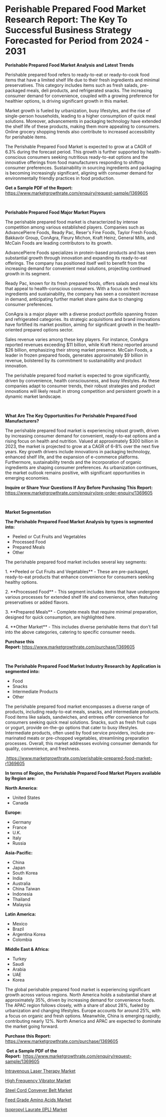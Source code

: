 <p><h1>Perishable Prepared Food Market Research Report: The Key To Successful Business Strategy Forecasted for Period from 2024 - 2031</h1></p><p><strong>Perishable Prepared Food Market Analysis and Latest Trends</strong></p>
<p><p>Perishable prepared food refers to ready-to-eat or ready-to-cook food items that have a limited shelf life due to their fresh ingredients and minimal preservatives. This category includes items such as fresh salads, pre-packaged meals, deli products, and refrigerated snacks. The increasing consumer demand for convenience, coupled with a growing preference for healthier options, is driving significant growth in this market.</p><p>Market growth is fueled by urbanization, busy lifestyles, and the rise of single-person households, leading to a higher consumption of quick meal solutions. Moreover, advancements in packaging technology have extended the shelf life of these products, making them more appealing to consumers. Online grocery shopping trends also contribute to increased accessibility for perishable items.</p><p>The Perishable Prepared Food Market is expected to grow at a CAGR of 6.3% during the forecast period. This growth is further supported by health-conscious consumers seeking nutritious ready-to-eat options and the innovative offerings from food manufacturers responding to shifting consumer preferences. Sustainability in sourcing ingredients and packaging is becoming increasingly significant, aligning with consumer demand for environmentally friendly practices in food production.</p></p>
<p><strong>Get a Sample PDF of the Report:&nbsp;</strong> <a href="https://www.marketgrowthrate.com/enquiry/request-sample/1369605">https://www.marketgrowthrate.com/enquiry/request-sample/1369605</a></p>
<p>&nbsp;</p>
<p><strong>Perishable Prepared Food Major Market Players</strong></p>
<p><p>The perishable prepared food market is characterized by intense competition among various established players. Companies such as AdvancePierre Foods, Ready Pac, Reser's Fine Foods, Taylor Fresh Foods, Bakkavör Group, ConAgra, Fleury Michon, Kraft Heinz, General Mills, and McCain Foods are leading contributors to its growth.</p><p>AdvancePierre Foods specializes in protein-based products and has seen substantial growth through innovation and expanding its ready-to-eat offerings. The company has positioned itself well to benefit from the increasing demand for convenient meal solutions, projecting continued growth in its segment.</p><p>Ready Pac, known for its fresh prepared foods, offers salads and meal kits that appeal to health-conscious consumers. With a focus on fresh ingredients and sustainability, the company has seen a consistent increase in demand, anticipating further market share gains due to changing consumer preferences.</p><p>ConAgra is a major player with a diverse product portfolio spanning frozen and refrigerated categories. Its strategic acquisitions and brand innovations have fortified its market position, aiming for significant growth in the health-oriented prepared options sector.</p><p>Sales revenue varies among these key players. For instance, ConAgra reported revenues exceeding $11 billion, while Kraft Heinz reported around $26 billion, emphasizing their strong market presence. McCain Foods, a leader in frozen prepared foods, generates approximately $9 billion in revenue, bolstered by its commitment to sustainability and product innovation.</p><p>The perishable prepared food market is expected to grow significantly, driven by convenience, health consciousness, and busy lifestyles. As these companies adapt to consumer trends, their robust strategies and product innovations will likely result in strong competition and persistent growth in a dynamic market landscape.</p></p>
<p>&nbsp;</p>
<p><strong>What Are The Key Opportunities For Perishable Prepared Food Manufacturers?</strong></p>
<p><p>The perishable prepared food market is experiencing robust growth, driven by increasing consumer demand for convenient, ready-to-eat options and a rising focus on health and nutrition. Valued at approximately $300 billion in 2023, the market is projected to grow at a CAGR of 6-8% over the next five years. Key growth drivers include innovations in packaging technology, enhanced shelf life, and the expansion of e-commerce platforms. Furthermore, sustainability trends and the incorporation of organic ingredients are shaping consumer preferences. As urbanization continues, the market outlook remains positive, with significant opportunities in emerging economies.</p></p>
<p><strong>Inquire or Share Your Questions If Any Before Purchasing This Report:</strong> <a href="https://www.marketgrowthrate.com/enquiry/pre-order-enquiry/1369605">https://www.marketgrowthrate.com/enquiry/pre-order-enquiry/1369605</a></p>
<p>&nbsp;</p>
<p><strong>Market Segmentation</strong></p>
<p><strong>The Perishable Prepared Food Market Analysis by types is segmented into:</strong></p>
<p><ul><li>Peeled or Cut Fruits and Vegetables</li><li>Processed Food</li><li>Prepared Meals</li><li>Other</li></ul></p>
<p><p>The perishable prepared food market includes several key segments: </p><p>1. **Peeled or Cut Fruits and Vegetables** - These are pre-packaged, ready-to-eat products that enhance convenience for consumers seeking healthy options.</p><p>  </p><p>2. **Processed Food** - This segment includes items that have undergone various processes for extended shelf life and convenience, often featuring preservatives or added flavors.</p><p>3. **Prepared Meals** - Complete meals that require minimal preparation, designed for quick consumption, are highlighted here.</p><p>4. **Other Market** - This includes diverse perishable items that don’t fall into the above categories, catering to specific consumer needs.</p></p>
<p><strong>Purchase this Report:&nbsp;</strong><a href="https://www.marketgrowthrate.com/purchase/1369605">https://www.marketgrowthrate.com/purchase/1369605</a></p>
<p>&nbsp;</p>
<p><strong>The Perishable Prepared Food Market Industry Research by Application is segmented into:</strong></p>
<p><ul><li>Food</li><li>Snacks</li><li>Intermediate Products</li><li>Other</li></ul></p>
<p><p>The perishable prepared food market encompasses a diverse range of products, including ready-to-eat meals, snacks, and intermediate products. Food items like salads, sandwiches, and entrees offer convenience for consumers seeking quick meal solutions. Snacks, such as fresh fruit cups or yogurt, provide on-the-go options that cater to busy lifestyles. Intermediate products, often used by food service providers, include pre-marinated meats or pre-chopped vegetables, streamlining preparation processes. Overall, this market addresses evolving consumer demands for quality, convenience, and freshness.</p></p>
<p><a href="https://www.marketgrowthrate.com/perishable-prepared-food-market-r1369605">&nbsp;https://www.marketgrowthrate.com/perishable-prepared-food-market-r1369605</a></p>
<p><strong>In terms of Region, the Perishable Prepared Food Market Players available by Region are:</strong></p>
<p>
    <p> <strong> North America: </strong>
        <ul>
            <li>United States</li>
            <li>Canada</li>
        </ul>
        </p> 
    <p> <strong> Europe: </strong>
        <ul>
            <li>Germany</li>
            <li>France</li>
            <li>U.K.</li>
            <li>Italy</li>
            <li>Russia</li>
        </ul>
        </p> 
    <p> <strong> Asia-Pacific: </strong>
        <ul>
            <li>China</li>
            <li>Japan</li>
            <li>South Korea</li>
            <li>India</li>
            <li>Australia</li>
            <li>China Taiwan</li>
            <li>Indonesia</li>
            <li>Thailand</li>
            <li>Malaysia</li>
        </ul>
        </p> 
    <p> <strong> Latin America: </strong>
        <ul>
            <li>Mexico</li>
            <li>Brazil</li>
            <li>Argentina Korea</li>
            <li>Colombia</li>
        </ul>
        </p> 
    <p> <strong> Middle East & Africa: </strong>
        <ul>
            <li>Turkey</li>
            <li>Saudi</li>
            <li>Arabia</li>
            <li>UAE</li>
            <li>Korea</li>
        </ul>
    </p>
    </p>
<p><p>The global perishable prepared food market is experiencing significant growth across various regions. North America holds a substantial share at approximately 35%, driven by increasing demand for convenience foods. The APAC region follows closely, with a share of about 28%, fueled by urbanization and changing lifestyles. Europe accounts for around 25%, with a focus on organic and fresh options. Meanwhile, China is emerging rapidly, contributing nearly 12%. North America and APAC are expected to dominate the market going forward.</p></p>
<p><strong>Purchase this Report: </strong><a href="https://www.marketgrowthrate.com/purchase/1369605">https://www.marketgrowthrate.com/purchase/1369605</a></p>
<p>&nbsp;<strong>Get a Sample PDF of the Report:&nbsp;&nbsp;</strong><a href="https://www.marketgrowthrate.com/enquiry/request-sample/1369605">https://www.marketgrowthrate.com/enquiry/request-sample/1369605</a></p>
<p><strong></strong></p>
<p><p><a href="https://www.linkedin.com/pulse/pioneering-growth-analyzing-global-intravenous-laser-therapy-6ag1f">Intravenous Laser Therapy Market</a></p><p><a href="https://medium.com/@davidlevy61/high-frequency-vibrator-market-outlook-complete-industry-analysis-2024-to-2031-497eb1bbcc74?postPublishedType=repub">High Frequency Vibrator Market</a></p><p><a href="https://issuu.com/reportprime-2/docs/steel-cord-conveyer-belt-market-siz_286014beffcc98">Steel Cord Conveyer Belt Market</a></p><p><a href="https://medium.com/@sweetyuy7567/comprehensive-analysis-of-the-global-feed-grade-amino-acids-market-growth-trends-market-04457b2bcc13">Feed Grade Amino Acids Market</a></p><p><a href="https://issuu.com/reportprime-2/docs/isopropyl-laurate-ipl-market-size-2_4ba5183d6f8c87">Isopropyl Laurate (IPL) Market</a></p></p>